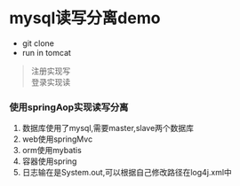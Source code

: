 # mysql读写分离demo
* git clone
* run in tomcat

> 注册实现写<br>
登录实现读

### 使用springAop实现读写分离
1. 数据库使用了mysql,需要master,slave两个数据库
2. web使用springMvc
3. orm使用mybatis
3. 容器使用spring
4. 日志输在是System.out,可以根据自己修改路径在log4j.xml中
